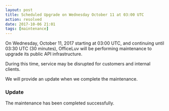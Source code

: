 ```yaml
---
layout: post
title: Scheduled Upgrade on Wednesday October 11 at 03:00 UTC
action: resolved
date: 2017-10-06 21:01
tags: [maintenance]
---
```

On Wednesday, October 11, 2017 starting at 03:00 UTC, and continuing until 03:30 UTC (30 minutes), OfficeLuv will be performing maintenance to upgrade its public API infrastructure.

During this time, service may be disrupted for customers and internal clients.

We will provide an update when we complete the maintenance.

### Update

The maintenance has been completed successfully.
